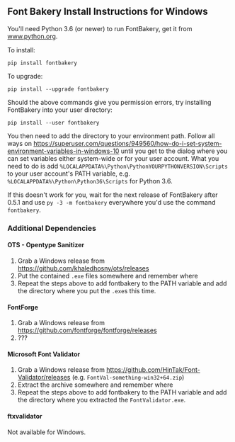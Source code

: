 ## Font Bakery Install Instructions for Windows

You'll need Python 3.6 (or newer) to run FontBakery, get it from www.python.org.

To install:

    pip install fontbakery
    
To upgrade:

    pip install --upgrade fontbakery
    
Should the above commands give you permission errors, try installing FontBakery into your user directory:

    pip install --user fontbakery

You then need to add the directory to your environment path. Follow all ways on https://superuser.com/questions/949560/how-do-i-set-system-environment-variables-in-windows-10 until you get to the dialog where you can set variables either system-wide or for your user account. What you need to do is add `%LOCALAPPDATA%\Python\PythonYOURPYTHONVERSION\Scripts` to your user account's PATH variable, e.g. `%LOCALAPPDATA%\Python\Python36\Scripts` for Python 3.6. 

If this doesn't work for you, wait for the next release of FontBakery after 0.5.1 and use `py -3 -m fontbakery` everywhere you'd use the command `fontbakery`.

### Additional Dependencies

#### OTS - Opentype Sanitizer

1. Grab a Windows release from https://github.com/khaledhosny/ots/releases
2. Put the contained `.exe` files somewhere and remember where
3. Repeat the steps above to add fontbakery to the PATH variable and add the directory where you put the `.exe`s this time.

#### FontForge

1. Grab a Windows release from https://github.com/fontforge/fontforge/releases
2. ???

#### Microsoft Font Validator

1. Grab a Windows release from https://github.com/HinTak/Font-Validator/releases (e.g. `FontVal-something-win32+64.zip`)
2. Extract the archive somewhere and remember where
3. Repeat the steps above to add fontbakery to the PATH variable and add the directory where you extracted the `FontValidator.exe`.

#### ftxvalidator

Not available for Windows.
